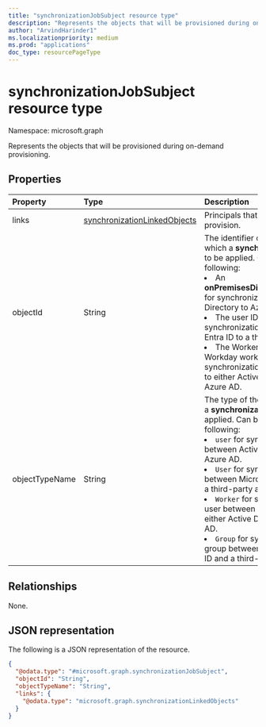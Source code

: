 ```yaml
---
title: "synchronizationJobSubject resource type"
description: "Represents the objects that will be provisioned during on-demand provisioning."
author: "ArvindHarinder1"
ms.localizationpriority: medium
ms.prod: "applications"
doc_type: resourcePageType
---
```


# synchronizationJobSubject resource type

Namespace: microsoft.graph

Represents the objects that will be provisioned during on-demand provisioning.

## Properties
|Property|Type|Description|
|:---|:---|:---|
|links|[synchronizationLinkedObjects](../resources/synchronization-synchronizationlinkedobjects.md)|Principals that you would like to provision.|
|objectId|String|The identifier of an object to which a **synchronizationJob** is to be applied. Can be one of the following: <li>An **onPremisesDistinguishedName** for synchronization from Active Directory to Azure AD.</li><li>The user ID for synchronization from Microsoft Entra ID to a third-party.</li><li>The Worker ID of the Workday worker for synchronization from Workday to either Active Directory or Azure AD.</li>|
|objectTypeName|String|The type of the object to which a **synchronizationJob** is to be applied. Can be one of the following: <li>`user` for synchronizing between Active Directory and Azure AD.</li><li>`User` for synchronizing a user between Microsoft Entra ID and a third-party application. </li><li>`Worker` for synchronization a user between Workday and either Active Directory or Azure AD.</li><li>`Group` for synchronizing a group between Microsoft Entra ID and a third-party application. </li>|

## Relationships
None.

## JSON representation
The following is a JSON representation of the resource.
<!-- {
  "blockType": "resource",
  "@odata.type": "microsoft.graph.synchronizationJobSubject"
}
-->
``` json
{
  "@odata.type": "#microsoft.graph.synchronizationJobSubject",
  "objectId": "String",
  "objectTypeName": "String",
  "links": {
    "@odata.type": "microsoft.graph.synchronizationLinkedObjects"
  }
}
```
